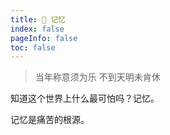 ```yaml
---
title: 🎯 记忆
index: false
pageInfo: false
toc: false
---
```


> 当年称意须为乐 不到天明未肯休

知道这个世界上什么最可怕吗？记忆。

记忆是痛苦的根源。
